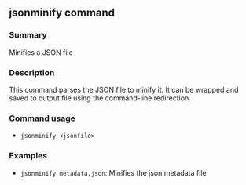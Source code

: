 ## jsonminify command

### Summary

Minifies a JSON file

### Description

This command parses the JSON file to minify it. It can be wrapped and saved to output file using the command-line redirection.

### Command usage

* `jsonminify <jsonfile>`

### Examples

* `jsonminify metadata.json`: Minifies the json metadata file